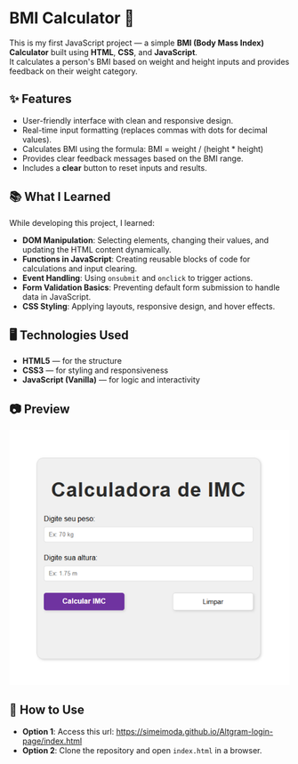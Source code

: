 # BMI Calculator 🧮

This is my first JavaScript project — a simple **BMI (Body Mass Index) Calculator** built using **HTML**, **CSS**, and **JavaScript**.  
It calculates a person's BMI based on weight and height inputs and provides feedback on their weight category.

## ✨ Features
- User-friendly interface with clean and responsive design.
- Real-time input formatting (replaces commas with dots for decimal values).
- Calculates BMI using the formula: BMI = weight / (height * height)
- Provides clear feedback messages based on the BMI range.
- Includes a **clear** button to reset inputs and results.

## 📚 What I Learned
While developing this project, I learned:
- **DOM Manipulation**: Selecting elements, changing their values, and updating the HTML content dynamically.
- **Functions in JavaScript**: Creating reusable blocks of code for calculations and input clearing.
- **Event Handling**: Using `onsubmit` and `onclick` to trigger actions.
- **Form Validation Basics**: Preventing default form submission to handle data in JavaScript.
- **CSS Styling**: Applying layouts, responsive design, and hover effects.

## 🖥️ Technologies Used
- **HTML5** — for the structure
- **CSS3** — for styling and responsiveness
- **JavaScript (Vanilla)** — for logic and interactivity

## 📷 Preview
![Portfolio Screenshot](images/screenshot.png)

## 🚀 How to Use
- **Option 1**: Access this url: https://simeimoda.github.io/Altgram-login-page/index.html
- **Option 2**: Clone the repository and open `index.html` in a browser.

